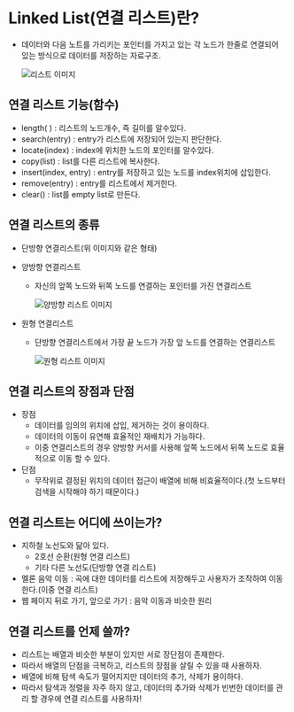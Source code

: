 # Linked List(연결 리스트)란?

- 데이터와 다음 노트를 가리키는 포인터를 가지고 있는 각 노드가 한줄로 연결되어 있는 방식으로 데이터를 저장하는 자료구조.

  ![리스트 이미지](https://encrypted-tbn0.gstatic.com/images?q=tbn:ANd9GcSJruyjHRl2NmuUC6iVcaiXqkB4gnDD2rxgXw&usqp=CAU)

## 연결 리스트 기능(함수)

- length( ) : 리스트의 노드개수, 즉 길이를 알수있다.
- search(entry) : entry가 리스트에 저장되어 있는지 판단한다.
- locate(index) : index에 위치한 노드의 포인터를 알수있다.
- copy(list) : list를 다른 리스트에 복사한다.
- insert(index, entry) : entry를 저장하고 있는 노드를 index위치에 삽입한다.
- remove(entry) : entry를 리스트에서 제거한다.
- clear() : list를 empty list로 만든다.

## 연결 리스트의 종류

- 단방향 연결리스트(위 이미지와 같은 형태)
- 양방향 연결리스트

  - 자신의 앞쪽 노드와 뒤쪽 노드를 연결하는 포인터를 가진 연결리스트

    ![양방향 리스트 이미지](https://encrypted-tbn0.gstatic.com/images?q=tbn:ANd9GcSH2IlJDgDORL_clXhsBTLE5REEhTZLkb9ILg&usqp=CAU)

- 원형 연결리스트

  - 단방향 연결리스트에서 가장 끝 노드가 가장 앞 노드를 연결하는 연결리스트

    ![원형 리스트 이미지](https://encrypted-tbn0.gstatic.com/images?q=tbn:ANd9GcTAk41KkHPVyTo39cTwNrz0Q3bojkJtf3Ad_g&usqp=CAU)

## 연결 리스트의 장점과 단점

- 장점
  - 데이터를 임의의 위치에 삽입, 제거하는 것이 용이하다.
  - 데이터의 이동이 유연해 효율적인 재배치가 가능하다.
  - 이중 연결리스트의 경우 양방향 커서를 사용해 앞쪽 노드에서 뒤쪽 노드로 효율적으로 이동 할 수 있다.
- 단점
  - 무작위로 결정된 위치의 데이터 접근이 배열에 비해 비효율적이다.(첫 노드부터 검색을 시작해야 하기 때문이다.)

## 연결 리스트는 어디에 쓰이는가?

- 지하철 노선도와 닮아 있다.
  - 2호선 순환(원형 연결 리스트)
  - 기타 다른 노선도(단방향 연결 리스트)
- 멜론 음악 이동 : 곡에 대한 데이터를 리스트에 저장해두고 사용자가 조작하여 이동한다.(이중 연결 리스트)
- 웹 페이지 뒤로 가기, 앞으로 가기 : 음악 이동과 비슷한 원리

## 연결 리스트를 언제 쓸까?

- 리스트는 배열과 비슷한 부분이 있지만 서로 장단점이 존재한다.
- 따라서 배열의 단점을 극복하고, 리스트의 장점을 살릴 수 있을 때 사용하자.
- 배열에 비해 탐색 속도가 떨어지지만 데이터의 추가, 삭제가 용이하다.
- 따라서 탐색과 정렬을 자주 하지 않고, 데이터의 추가와 삭제가 빈번한 데이터를 관리 할 경우에 연결 리스트를 사용하자!
